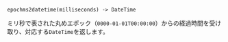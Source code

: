 ```
epochms2datetime(milliseconds) -> DateTime
```

ミリ秒で表された丸めエポック（`0000-01-01T00:00:00`）からの経過時間を受け取り、対応する`DateTime`を返します。
